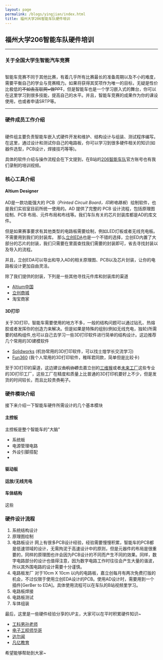 ```yaml
---
layout: page
permalink: /blogs/yingjian/index.html
title: 福州大学206智能车队硬件培训
---
```


## 福州大学206智能车队硬件培训

---

### 关于全国大学生智能汽车竞赛

<br>智能车竞赛不同于其他比赛，有着几乎所有比赛最长的准备周期以及不小的难度，需要平衡自己的学业与竞赛精力。如果将获得其奖项作为唯一的目标，无疑是性价比极低的~~不如去互联网+做PPT~~，但是智能车也是一个学习嵌入式的舞台，你可以在这里学习到很多技能，提高自己的水平。并且，智能车竞赛的成果作为你的课设使用，也或者申请SRTP等。

---


### 硬件成员工作介绍

<br>硬件组主要负责智能车嵌入式硬件开发和维护、结构设计与组装、测试程序编写。在这里，通过设计和测试你自己的电路板，你可以学习到很多硬件相关的知识(如器件选型，PCB设计，焊接技巧等等)。

具体的软件介绍与操作流程会在下文提到，在B站的[206智能车队](https://space.bilibili.com/3461573251172869?spm_id_from=333.337.0.0)官方账号也有我们录制的培训视频。

### 核心工具介绍

#### Altium Designer ##

AD是一款功能强大的 PCB（*Printed Circuit Board，印刷电路板*）绘制软件，也是我们实验室目前所统一使用的。AD 提供了完整的 PCB 设计流程，包括原理图绘制、PCB 布局、元件布局和布线等。我们车队有关的芯片封装库都是AD的库文件。

但是如果赛事要求有其他类型的电路板需要绘制，例如LED灯板或者无线充电板。不需要用到我们的封装库。
那么[立创EDA](https://lceda.cn/)也是一个不错的选择，立创ED内置了大部分的芯片的封装，我们只需要在里面查找我们需要的封装即可，省去寻找封装以及导入的流程。

并且，立创EDA可以导出和导入AD的相关原理图、PCB以及芯片封装，让你的电路板设计更加自由灵活。

除了我们提供的封装，下列是一些其他寻找元件库和封装库的渠道

- [Altium中国](https://www.altium.com.cn/)
- [立创商城](https://www.szlcsc.com/)
- 淘宝商家

#### 3D打印 ##

关于3D打印，智能车需要使用的地方不多，一般的结构问题可以通过钻孔、热熔胶或者发挥你的创造力来解决。但是如果是特殊的组别(例如无线充电，独轮)所需要的结构组件,也可以自己去学习一些3D打印软件进行简单的结构设计。这边推荐几个常用的3D建模软件

- [Solidworks](https://www.altium.com.cn/) (机协常用的3D打印软件，可以找士煌学长交流学习)
- [Fun360](https://www.szlcsc.com/)  (我个人常用的3D打印软件，稚晖君同款，简单但是比较卡)

至于3D打印的渠道，这边建议~~去机协嫖~~去嘉立创的[三维猴](https://www.sanweihou.com/)或者[未来工厂](https://www.wenext.cn/)这些专业的3D打印工厂，这些工厂在精度和质量上比普通的3D打印机要好上不少，但是发货的时间较长，而且比较贵~~贵死了~~。

### 硬件模块介绍

接下来介绍一下智能车硬件所需设计的几个基本模块

#### 主控板

主控板是整个智能车的"大脑"

- 系统板
- 电源管理电路
- 外设引脚搭配
- 

#### 驱动板

#### 运放/无线充电

#### 车体结构<!-- 热熔胶，焊台，热风枪，钻孔机等的使用-->
这些

### 硬件设计流程

1. 系统结构设计
2. 原理图绘制
3. 电路板设计
网上有很多PCB设计经验，经验需要慢慢积累，智能车的PCB都是低速领域的设计，无需拘泥于高速设计中的原则，但是元器件的布局是很重要的，同样的原理图也许会因为PCB设计的不同而产生不同的效果。同样，数字电路部分的设计也值得注意，因为数字电路工作时往往会产生大量的谐波，所以其外围电路的设计需要十分谨慎。 
4. 电路板发厂
对于10cm X 10cm 以内的电路板，嘉立创每月有两次免费打版的机会，不过仅限于使用立创EDA设计的PCB。使用AD设计时，需要用到一个插件[GerBer to EDA]。具体使用流程可以在车队的B站视频里学习。
5. 电路板焊接
6. 电路板测试
7. 车体组装

最后，这里是一些硬件经验分享的UP主，大家可以在平时积累硬件知识~
- [工科男孙老师](https://space.bilibili.com/43584648?spm_id_from=333.337.0.0)
- [电子工程师华哥](https://space.bilibili.com/677486623?spm_id_from=333.337.0.0)
- [达尔闻](https://space.bilibili.com/430777205?spm_id_from=333.337.0.0)
- [凡亿教育](https://space.bilibili.com/11979252)

希望能够帮助到大家~


